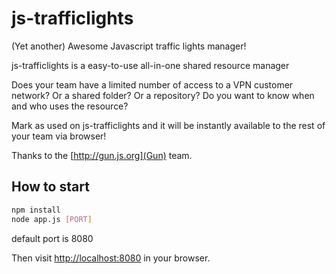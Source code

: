 # js-trafficlights
(Yet another) Awesome Javascript traffic lights manager!

js-trafficlights is a easy-to-use all-in-one shared resource manager

Does your team have a limited number of access to a VPN customer network?
Or a shared folder?
Or a repository?
Do you want to know when and who uses the resource?

Mark as used on js-trafficlights and it will be instantly available to the rest of your team via browser!

Thanks to the [http://gun.js.org](Gun) team.

## How to start
```bash
npm install
node app.js [PORT]
```
default port is 8080

Then visit [http://localhost:8080](http://localhost:8080) in your browser.
